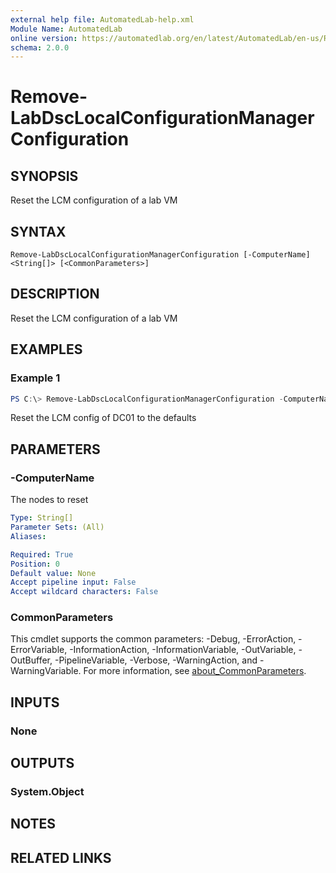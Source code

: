 ```yaml
---
external help file: AutomatedLab-help.xml
Module Name: AutomatedLab
online version: https://automatedlab.org/en/latest/AutomatedLab/en-us/Remove-LabDscLocalConfigurationManagerConfiguration
schema: 2.0.0
---
```


# Remove-LabDscLocalConfigurationManagerConfiguration

## SYNOPSIS
Reset the LCM configuration of a lab VM

## SYNTAX

```
Remove-LabDscLocalConfigurationManagerConfiguration [-ComputerName] <String[]> [<CommonParameters>]
```

## DESCRIPTION
Reset the LCM configuration of a lab VM

## EXAMPLES

### Example 1
```powershell
PS C:\> Remove-LabDscLocalConfigurationManagerConfiguration -ComputerName DC01
```

Reset the LCM config of DC01 to the defaults

## PARAMETERS

### -ComputerName
The nodes to reset

```yaml
Type: String[]
Parameter Sets: (All)
Aliases:

Required: True
Position: 0
Default value: None
Accept pipeline input: False
Accept wildcard characters: False
```

### CommonParameters
This cmdlet supports the common parameters: -Debug, -ErrorAction, -ErrorVariable, -InformationAction, -InformationVariable, -OutVariable, -OutBuffer, -PipelineVariable, -Verbose, -WarningAction, and -WarningVariable. For more information, see [about_CommonParameters](http://go.microsoft.com/fwlink/?LinkID=113216).

## INPUTS

### None
## OUTPUTS

### System.Object
## NOTES

## RELATED LINKS

